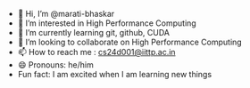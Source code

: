 - 👋 Hi, I’m @marati-bhaskar
- 👀 I’m interested in High Performance Computing
- 🌱 I’m currently learning git, github, CUDA
- 💞️ I’m looking to collaborate on High Performance Computing
- 📫 How to reach me : cs24d001@iittp.ac.in
- 😄 Pronouns: he/him
- Fun fact: I am excited when I am learning new things

<!---
marati-bhaskar/marati-bhaskar is a ✨ special ✨ repository because its `README.md` (this file) appears on your GitHub profile.
You can click the Preview link to take a look at your changes.
--->
